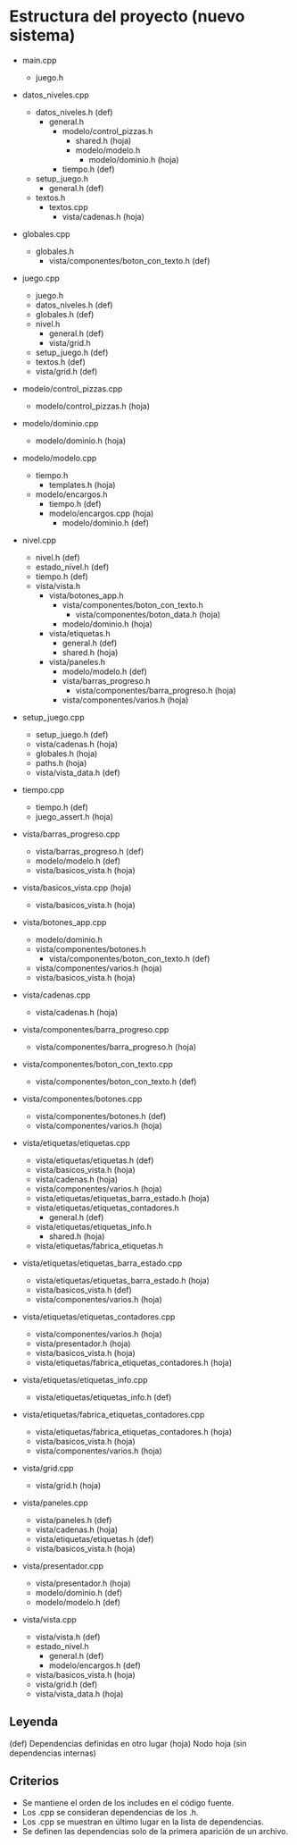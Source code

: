 # Estructura del proyecto (nuevo sistema)

- main.cpp
    - juego.h

- datos_niveles.cpp
    - datos_niveles.h (def)
        - general.h
            - modelo/control_pizzas.h
                - shared.h (hoja)
                - modelo/modelo.h
                    - modelo/dominio.h (hoja)
            - tiempo.h (def)
    - setup_juego.h
        - general.h (def)
    - textos.h
        - textos.cpp
            - vista/cadenas.h (hoja)

- globales.cpp
    - globales.h
        - vista/componentes/boton_con_texto.h (def)

- juego.cpp
    - juego.h
    - datos_niveles.h (def)
    - globales.h (def)
    - nivel.h
        - general.h (def)
        - vista/grid.h
    - setup_juego.h (def)
    - textos.h (def)
    - vista/grid.h (def)

- modelo/control_pizzas.cpp
    - modelo/control_pizzas.h (hoja)

- modelo/dominio.cpp
    - modelo/dominio.h (hoja)

- modelo/modelo.cpp
    - tiempo.h
        - templates.h (hoja)
    - modelo/encargos.h
        - tiempo.h (def)
        - modelo/encargos.cpp (hoja)
            - modelo/dominio.h (def)

- nivel.cpp
    - nivel.h (def)
    - estado_nivel.h (def)
    - tiempo.h (def)
    - vista/vista.h
        - vista/botones_app.h
            - vista/componentes/boton_con_texto.h
                - vista/componentes/boton_data.h (hoja)
            - modelo/dominio.h (hoja)
        - vista/etiquetas.h
            - general.h (def)
            - shared.h (hoja)
        - vista/paneles.h
            - modelo/modelo.h (def)
            - vista/barras_progreso.h
                - vista/componentes/barra_progreso.h (hoja)
            - vista/componentes/varios.h (hoja)

- setup_juego.cpp
    - setup_juego.h (def)
    - vista/cadenas.h (hoja)
    - globales.h (hoja)
    - paths.h (hoja)
    - vista/vista_data.h (def)

- tiempo.cpp
    - tiempo.h (def)
    - juego_assert.h (hoja)

- vista/barras_progreso.cpp
    - vista/barras_progreso.h (def)
    - modelo/modelo.h (def)
    - vista/basicos_vista.h (hoja)

- vista/basicos_vista.cpp (hoja)
    - vista/basicos_vista.h (hoja)

- vista/botones_app.cpp
    - modelo/dominio.h
    - vista/componentes/botones.h
        - vista/componentes/boton_con_texto.h (def)
    - vista/componentes/varios.h (hoja)
    - vista/basicos_vista.h (hoja)

- vista/cadenas.cpp
    - vista/cadenas.h (hoja)

- vista/componentes/barra_progreso.cpp
    - vista/componentes/barra_progreso.h (hoja)

- vista/componentes/boton_con_texto.cpp
    - vista/componentes/boton_con_texto.h (def)

- vista/componentes/botones.cpp
    - vista/componentes/botones.h (def)
    - vista/componentes/varios.h (hoja)

- vista/etiquetas/etiquetas.cpp
    - vista/etiquetas/etiquetas.h (def)
    - vista/basicos_vista.h (hoja)
    - vista/cadenas.h (hoja)
    - vista/componentes/varios.h (hoja)
    - vista/etiquetas/etiquetas_barra_estado.h (hoja)
    - vista/etiquetas/etiquetas_contadores.h
        - general.h (def)
    - vista/etiquetas/etiquetas_info.h
        - shared.h (hoja)
    - vista/etiquetas/fabrica_etiquetas.h

- vista/etiquetas/etiquetas_barra_estado.cpp
    - vista/etiquetas/etiquetas_barra_estado.h (hoja)
    - vista/basicos_vista.h (def)
    - vista/componentes/varios.h (hoja)

- vista/etiquetas/etiquetas_contadores.cpp
    - vista/componentes/varios.h (hoja)
    - vista/presentador.h (hoja)
    - vista/basicos_vista.h (hoja)
    - vista/etiquetas/fabrica_etiquetas_contadores.h (hoja)

- vista/etiquetas/etiquetas_info.cpp
    - vista/etiquetas/etiquetas_info.h (def)

- vista/etiquetas/fabrica_etiquetas_contadores.cpp
    - vista/etiquetas/fabrica_etiquetas_contadores.h (hoja)
    - vista/basicos_vista.h (hoja)
    - vista/componentes/varios.h (hoja)

- vista/grid.cpp
    - vista/grid.h (hoja)

- vista/paneles.cpp
    - vista/paneles.h (def)
    - vista/cadenas.h (hoja)
    - vista/etiquetas/etiquetas.h (def)
    - vista/basicos_vista.h (hoja)

- vista/presentador.cpp
    - vista/presentador.h (hoja)
    - modelo/dominio.h (def)
    - modelo/modelo.h (def)

- vista/vista.cpp
    - vista/vista.h (def)
    - estado_nivel.h
        - general.h (def)
        - modelo/encargos.h (def)
    - vista/basicos_vista.h (hoja)
    - vista/grid.h (def)
    - vista/vista_data.h (hoja)


## Leyenda
(def) Dependencias definidas en otro lugar
(hoja) Nodo hoja (sin dependencias internas)

## Criterios
- Se mantiene el orden de los includes en el código fuente.
- Los .cpp se consideran dependencias de los .h.
- Los .cpp se muestran en último lugar en la lista de dependencias.
- Se definen las dependencias solo de la primera aparición de un archivo.
